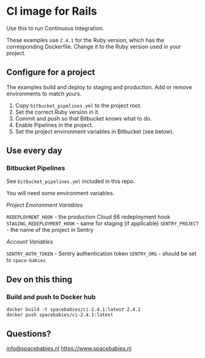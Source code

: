 # CI image for Rails

Use this to run Continuous Integration.

These examples use `2.4.1` for the Ruby version, which has the corresponding
Dockerfile. Change it to the Ruby version used in your project.

## Configure for a project

The examples build and deploy to staging and production. Add or remove
environments to match yours.

1. Copy `bitbucket_pipelines.yml` to the project root.
2. Set the correct Ruby version in it.
3. Commit and push so that Bitbucket knows what to do.
4. Enable Pipelines in the project.
5. Set the project environment variables in Bitbucket (see below).

## Use every day

### Bitbucket Pipelines

See `bitbucket_pipelines.yml` included in this repo.

You will need some environment variables.

*Project Environment Variables*

`REDEPLOYMENT_HOOK` - the production Cloud 66 redeployment hook
`STAGING_REDEPLOYMENT_HOOK` - same for staging (if applicable)
`SENTRY_PROJECT` - the name of the project in Sentry

*Account Variables*

`SENTRY_AUTH_TOKEN` - Sentry authentication token
`SENTRY_ORG` - should be set to `space-babies`

## Dev on this thing

### Build and push to Docker hub

``` shell
docker build -t spacebabies/ci-2.4.1:latest 2.4.1
docker push spacebabies/ci-2.4.1:latest
```

## Questions?

info@spacebabies.nl
https://www.spacebabies.nl
